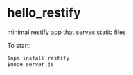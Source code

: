 hello_restify
=============

minimal restify app that serves static files

To start:
```
$npm install restify
$node server.js
```
